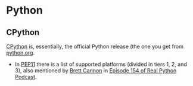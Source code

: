 # Python

## CPython

[CPython](https://github.com/python/cpython) is, essentially, the official Python release (the one you get from [python.org](https://www.python.org/).
* In [PEP11](https://peps.python.org/pep-0011/) there is a list of supported platforms (divided in tiers 1, 2, and 3), also mentioned by [Brett Cannon](https://snarky.ca/) in [Episode 154 of Real Python Podcast](https://realpython.com/podcasts/rpp/154/).
